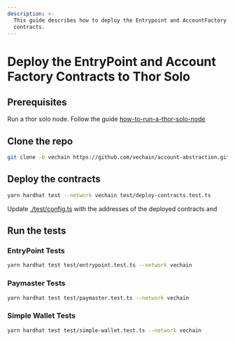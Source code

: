 ```yaml
---
description: >-
  This guide describes how to deploy the Entrypoint and AccountFactory smart
  contracts.
---
```


# Deploy the EntryPoint and Account Factory Contracts to Thor Solo

## Prerequisites

Run a thor solo node. Follow the guide [how-to-run-a-thor-solo-node](../how-to-run-a-thor-solo-node/ "mention")

## Clone the repo

```bash
git clone -b vechain https://github.com/vechain/account-abstraction.git
```

## Deploy the contracts

```bash
yarn hardhat test --network vechain test/deploy-contracts.test.ts
```

Update [./test/config.ts](https://github.com/vechain/account-abstraction/blob/vechain/test/config.ts) with the addresses of the deployed contracts and

## Run the tests

### EntryPoint Tests
```bash
yarn hardhat test test/entrypoint.test.ts --network vechain
```

### Paymaster Tests
```bash
yarn hardhat test test/paymaster.test.ts --network vechain
```

### Simple Wallet Tests
```bash
yarn hardhat test test/simple-wallet.test.ts --network vechain
```
